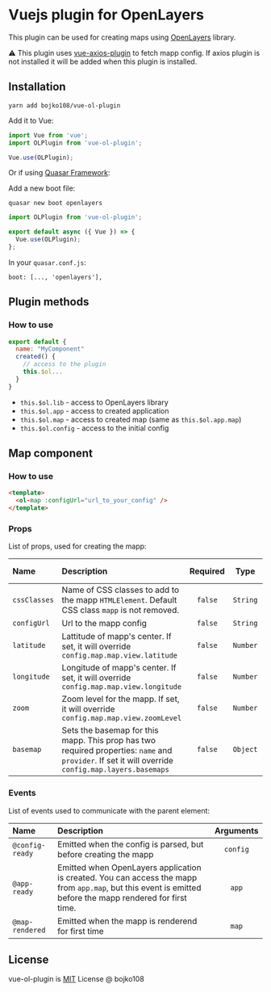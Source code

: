 # Vuejs plugin for OpenLayers

This plugin can be used for creating maps using [OpenLayers](https://github.com/bojko108/openlayers) library.

⚠️ This plugin uses [vue-axios-plugin](https://github.com/bojko108/vue-axios-plugin) to fetch mapp config. If axios plugin is not installed it will be added when this plugin is installed.

## Installation

```
yarn add bojko108/vue-ol-plugin
```

Add it to Vue:

```js
import Vue from 'vue';
import OLPlugin from 'vue-ol-plugin';

Vue.use(OLPlugin);
```

Or if using [Quasar Framework](https://quasar.dev):

Add a new boot file:

```
quasar new boot openlayers
```

```js
import OLPlugin from 'vue-ol-plugin';

export default async ({ Vue }) => {
  Vue.use(OLPlugin);
};
```

In your `quasar.conf.js`:

```
boot: [..., 'openlayers'],
```

## Plugin methods

### How to use

```js
export default {
  name: "MyComponent"
  created() {
    // access to the plugin
    this.$ol...
  }
}
```

- `this.$ol.lib` - access to OpenLayers library
- `this.$ol.app` - access to created application
- `this.$ol.map` - access to created map (same as `this.$ol.app.map`)
- `this.$ol.config` - access to the initial config

## Map component

### How to use

```html
<template>
  <ol-map :configUrl="url_to_your_config" />
</template>
```

### Props

List of props, used for creating the mapp:

Name | Description | Required | Type | Default value |
:--- | :--- | :---: | :---: | :---:
`cssClasses` | Name of CSS classes to add to the mapp `HTMLElement`. Default CSS class `mapp` is not removed. | `false` | `String` | `map`
`configUrl` | Url to the mapp config | `false` | `String` | `undefined`
`latitude` | Lattitude of mapp's center. If set, it will override `config.map.map.view.latitude` | `false` | `Number` | `undefined`
`longitude` | Longitude of mapp's center. If set, it will override `config.map.map.view.longitude` | `false` | `Number` | `undefined`
`zoom` | Zoom level for the mapp. If set, it will override `config.map.map.view.zoomLevel` | `false` | `Number` | `undefined`
`basemap` | Sets the basemap for this mapp. This prop has two required properties: `name` and `provider`. If set it will override `config.map.layers.basemaps` | `false` | `Object` | `undefined`

### Events

List of events used to communicate with the parent element:

| Name | Description | Arguments |
| :--- | :--- | :---: |
| `@config-ready` | Emitted when the config is parsed, but before creating the mapp | `config` |
| `@app-ready` | Emitted when OpenLayers application is created. You can access the mapp from `app.map`, but this event is emitted before the mapp rendered for first time. | `app` |
| `@map-rendered` | Emitted when the mapp is renderend for first time | `map` |

## License

vue-ol-plugin is [MIT](https://github.com/bojko108/vue-ol-plugin/src/master/LICENSE) License @ bojko108
